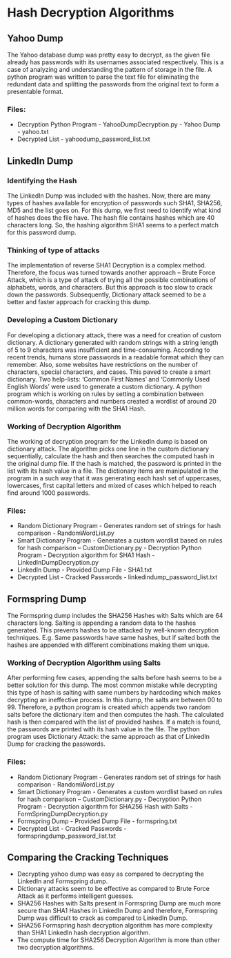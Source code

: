 # Hash Decryption Algorithms

## Yahoo Dump
The Yahoo database dump was pretty easy to decrypt, as the given file already has passwords with its usernames associated respectively. This is a case of analyzing and understanding the pattern of storage in the file. A python program was written to parse the text file for eliminating the redundant data and splitting the passwords from the original text to form a presentable format.
### Files:
* Decryption Python Program - YahooDumpDecryption.py - Yahoo Dump - yahoo.txt
* Decrypted List - yahoodump_password_list.txt

## LinkedIn Dump
### Identifying the Hash
The LinkedIn Dump was included with the hashes. Now, there are many types of hashes available for encryption of passwords such SHA1, SHA256, MD5 and the list goes on. For this dump, we first need to identify what kind of hashes does the file have. The hash file contains hashes which are 40 characters long. So, the hashing algorithm SHA1 seems to a perfect match for this password dump.
### Thinking of type of attacks
The implementation of reverse SHA1 Decryption is a complex method. Therefore, the focus was turned towards another approach – Brute Force Attack, which is a type of attack of trying all the possible combinations of alphabets, words, and characters. But this approach is too slow to crack down the passwords. Subsequently, Dictionary attack seemed to be a better and faster approach for cracking this dump.
### Developing a Custom Dictionary
For developing a dictionary attack, there was a need for creation of custom dictionary. A dictionary generated with random strings with a string length of 5 to 9 characters was insufficient and time-consuming. According to recent trends, humans store passwords in a readable format which they can remember. Also, some websites have restrictions on the number of characters, special characters, and cases. This paved to create a smart dictionary. Two help-lists: ‘Common First Names’ and ‘Commonly Used English Words’ were used to generate a custom dictionary. A python program which is working on rules by setting a combination between common-words, characters and numbers created a wordlist of around 20 million words for comparing with the SHA1 Hash.
### Working of Decryption Algorithm
The working of decryption program for the LinkedIn dump is based on dictionary attack. The algorithm picks one line in the custom dictionary sequentially, calculate the hash and then searches the computed hash in the original dump file. If the hash is matched, the password is printed in the list with its hash value in a file. The dictionary items are manipulated in the program in a such way that it was generating each hash set of uppercases, lowercases, first capital letters and mixed of cases which helped to reach find around 1000 passwords.
### Files:
* Random Dictionary Program - Generates random set of strings for hash comparison - RandomWordList.py
* Smart Dictionary Program - Generates a custom wordlist based on rules for hash comparison – CustomDictionary.py - Decryption Python Program - Decryption algorithm for SHA1 Hash - LinkedInDumpDecryption.py
* LinkedIn Dump - Provided Dump File - SHA1.txt
* Decrypted List - Cracked Passwords - linkedindump_password_list.txt

## Formspring Dump
The Formspring dump includes the SHA256 Hashes with Salts which are 64 characters long. Salting is appending a random data to the hashes generated. This prevents hashes to be attacked by well-known decryption techniques. E.g. Same passwords have same hashes, but if salted both the hashes are appended with different combinations making them unique.
### Working of Decryption Algorithm using Salts
After performing few cases, appending the salts before hash seems to be a better solution for this dump. The most common mistake while decrypting this type of hash is salting with same numbers by hardcoding which makes decrypting an ineffective process. In this dump, the salts are between 00 to 99. Therefore, a python program is created which appends two random salts before the dictionary item and then computes the hash. The calculated hash is then compared with the list of provided hashes. If a match is found, the passwords are printed with its hash value in the file. The python program uses Dictionary Attack: the same approach as that of LinkedIn Dump for cracking the passwords.
### Files:
* Random Dictionary Program - Generates random set of strings for hash comparison - RandomWordList.py
* Smart Dictionary Program - Generates a custom wordlist based on rules for hash comparison – CustomDictionary.py - Decryption Python Program - Decryption algorithm for SHA256 Hash with Salts - FormSpringDumpDecryption.py
* Formspring Dump - Provided Dump File - formspring.txt
* Decrypted List - Cracked Passwords - formspringdump_password_list.txt

## Comparing the Cracking Techniques
* Decrypting yahoo dump was easy as compared to decrypting the LinkedIn and Formspring dump.
* Dictionary attacks seem to be effective as compared to Brute Force Attack as it performs intelligent guesses.
* SHA256 Hashes with Salts present in Formspring Dump are much more secure than SHA1 Hashes in LinkedIn Dump and therefore, Formspring Dump was difficult to crack as compared to LinkedIn Dump.
* SHA256 Formspring hash decryption algorithm has more complexity than SHA1 LinkedIn hash decryption algorithm.
* The compute time for SHA256 Decryption Algorithm is more than other two decryption algorithms.

